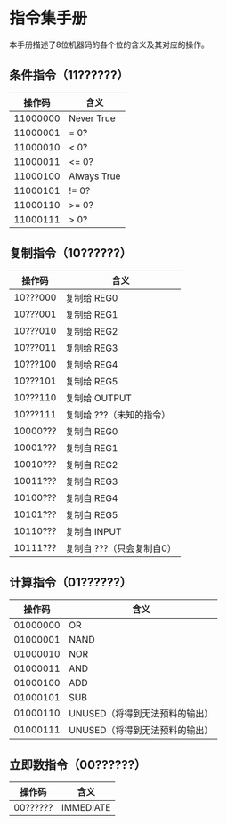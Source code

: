 # 指令集手册

本手册描述了8位机器码的各个位的含义及其对应的操作。

## 条件指令（11??????）

| 操作码     | 含义               |
|------------|--------------------|
| 11000000   | Never True         |
| 11000001   | = 0?               |
| 11000010   | < 0?               |
| 11000011   | <= 0?              |
| 11000100   | Always True        |
| 11000101   | != 0?              |
| 11000110   | >= 0?              |
| 11000111   | > 0?               |

## 复制指令（10??????）

| 操作码     | 含义                        |
|------------|----------------------------|
| 10???000   | 复制给 REG0                 |
| 10???001   | 复制给 REG1                 |
| 10???010   | 复制给 REG2                 |
| 10???011   | 复制给 REG3                 |
| 10???100   | 复制给 REG4                 |
| 10???101   | 复制给 REG5                 |
| 10???110   | 复制给 OUTPUT               |
| 10???111   | 复制给 ???（未知的指令）     |
| 10000???   | 复制自 REG0                 |
| 10001???   | 复制自 REG1                 |
| 10010???   | 复制自 REG2                 |
| 10011???   | 复制自 REG3                 |
| 10100???   | 复制自 REG4                 |
| 10101???   | 复制自 REG5                 |
| 10110???   | 复制自 INPUT                |
| 10111???   | 复制自 ???（只会复制自0）    |

## 计算指令（01??????）

| 操作码     | 含义                          |
|------------|-------------------------------|
| 01000000   | OR                            |
| 01000001   | NAND                          |
| 01000010   | NOR                           |
| 01000011   | AND                           |
| 01000100   | ADD                           |
| 01000101   | SUB                           |
| 01000110   | UNUSED（将得到无法预料的输出）  |
| 01000111   | UNUSED（将得到无法预料的输出）  |

## 立即数指令（00??????）

| 操作码     | 含义                          |
|------------|------------------------------|
| 00??????   | IMMEDIATE                    |
